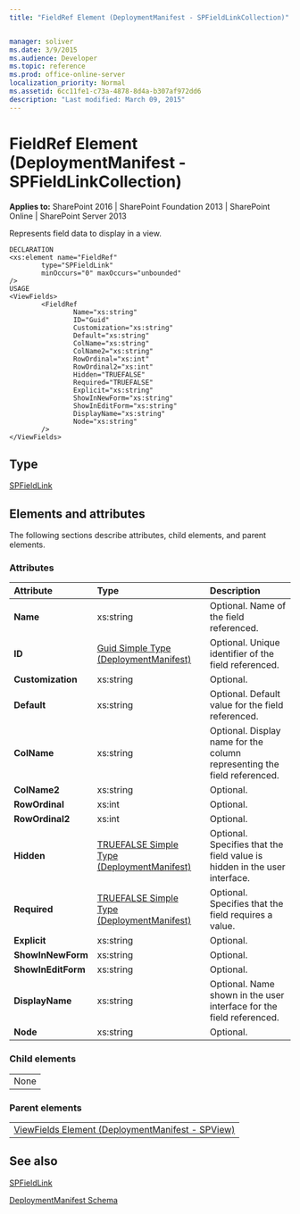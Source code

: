 ```yaml
---
title: "FieldRef Element (DeploymentManifest - SPFieldLinkCollection)"


manager: soliver
ms.date: 3/9/2015
ms.audience: Developer
ms.topic: reference
ms.prod: office-online-server
localization_priority: Normal
ms.assetid: 6cc11fe1-c73a-4878-8d4a-b307af972dd6
description: "Last modified: March 09, 2015"
---
```


# FieldRef Element (DeploymentManifest - SPFieldLinkCollection)

 
  
 **Applies to:** SharePoint 2016 | SharePoint Foundation 2013 | SharePoint Online | SharePoint Server 2013 
  
Represents field data to display in a view.
  
```
DECLARATION
<xs:element name="FieldRef" 
        type="SPFieldLink" 
        minOccurs="0" maxOccurs="unbounded" 
/>
USAGE
<ViewFields>
        <FieldRef
                Name="xs:string"
                ID="Guid"
                Customization="xs:string"
                Default="xs:string"
                ColName="xs:string"
                ColName2="xs:string"
                RowOrdinal="xs:int"
                RowOrdinal2="xs:int"
                Hidden="TRUEFALSE"
                Required="TRUEFALSE"
                Explicit="xs:string"
                ShowInNewForm="xs:string"
                ShowInEditForm="xs:string"
                DisplayName="xs:string"
                Node="xs:string"
        />
</ViewFields>

```

## Type

[SPFieldLink](https://msdn.microsoft.com/library/Microsoft.SharePoint.SPFieldLink.aspx)
  
## Elements and attributes

The following sections describe attributes, child elements, and parent elements.

### Attributes

|**Attribute**|**Type**|**Description**|
|:-----|:-----|:-----|
|**Name** <br/> |xs:string  <br/> |Optional. Name of the field referenced.  <br/> |
|**ID** <br/> |[Guid Simple Type (DeploymentManifest)](guid-simple-type-deploymentmanifest.md) <br/> |Optional. Unique identifier of the field referenced.  <br/> |
|**Customization** <br/> |xs:string  <br/> |Optional.  <br/> |
|**Default** <br/> |xs:string  <br/> |Optional. Default value for the field referenced.  <br/> |
|**ColName** <br/> |xs:string  <br/> |Optional. Display name for the column representing the field referenced.  <br/> |
|**ColName2** <br/> |xs:string  <br/> |Optional.  <br/> |
|**RowOrdinal** <br/> |xs:int  <br/> |Optional.  <br/> |
|**RowOrdinal2** <br/> |xs:int  <br/> |Optional.  <br/> |
|**Hidden** <br/> |[TRUEFALSE Simple Type (DeploymentManifest)](truefalse-simple-type-deploymentmanifest.md) <br/> |Optional. Specifies that the field value is hidden in the user interface.  <br/> |
|**Required** <br/> |[TRUEFALSE Simple Type (DeploymentManifest)](truefalse-simple-type-deploymentmanifest.md) <br/> |Optional. Specifies that the field requires a value.  <br/> |
|**Explicit** <br/> |xs:string  <br/> |Optional.  <br/> |
|**ShowInNewForm** <br/> |xs:string  <br/> |Optional.  <br/> |
|**ShowInEditForm** <br/> |xs:string  <br/> |Optional.  <br/> |
|**DisplayName** <br/> |xs:string  <br/> |Optional. Name shown in the user interface for the field referenced.  <br/> |
|**Node** <br/> |xs:string  <br/> |Optional.  <br/> |
   
### Child elements

||
|:-----|
|None |
   
### Parent elements

||
|:-----|
|[ViewFields Element (DeploymentManifest - SPView)](viewfields-element-deploymentmanifestspview.md)
   
## See also



[SPFieldLink](https://msdn.microsoft.com/library/Microsoft.SharePoint.SPFieldLink.aspx)


[DeploymentManifest Schema](deploymentmanifest-schema.md)

